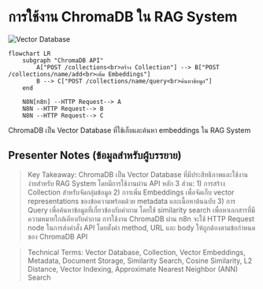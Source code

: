 # การใช้งาน ChromaDB ใน RAG System

![Vector Database](https://www.google.com/search?q=vector+database+chromadb+visualization&tbm=isch)

```mermaid
flowchart LR
    subgraph "ChromaDB API"
        A["POST /collections<br>สร้าง Collection"] --> B["POST /collections/name/add<br>เพิ่ม Embeddings"]
        B --> C["POST /collections/name/query<br>ค้นหาข้อมูล"]
    end
    
    N8N[n8n] --HTTP Request--> A
    N8N --HTTP Request--> B
    N8N --HTTP Request--> C
```

ChromaDB เป็น Vector Database ที่ใช้เก็บและค้นหา embeddings ใน RAG System

## Presenter Notes (ข้อมูลสำหรับผู้บรรยาย)

> Key Takeaway: ChromaDB เป็น Vector Database ที่มีประสิทธิภาพและใช้งานง่ายสำหรับ RAG System โดยมีการใช้งานผ่าน API หลัก 3 ส่วน: 1) การสร้าง Collection สำหรับจัดกลุ่มข้อมูล 2) การเพิ่ม Embeddings เพื่อจัดเก็บ vector representations ของข้อความพร้อมด้วย metadata และเนื้อหาต้นฉบับ 3) การ Query เพื่อค้นหาข้อมูลที่เกี่ยวข้องกับคำถาม โดยใช้ similarity search เพื่อหาเอกสารที่มีความหมายใกล้เคียงกับคำถาม การใช้งาน ChromaDB ผ่าน n8n จะใช้ HTTP Request node ในการส่งคำสั่ง API โดยตั้งค่า method, URL และ body ให้ถูกต้องตามข้อกำหนดของ ChromaDB API

> Technical Terms: Vector Database, Collection, Vector Embeddings, Metadata, Document Storage, Similarity Search, Cosine Similarity, L2 Distance, Vector Indexing, Approximate Nearest Neighbor (ANN) Search
